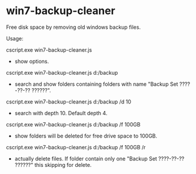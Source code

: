 # win7-backup-cleaner
Free disk space by removing old windows backup files.

Usage:

cscript.exe win7-backup-cleaner.js
- show options.

cscript.exe win7-backup-cleaner.js d:/backup
- search and show folders containing folders with name "Backup Set ????-??-?? ??????".

cscript.exe win7-backup-cleaner.js d:/backup /d 10
- search with depth 10. Default depth 4.

cscript.exe win7-backup-cleaner.js d:/backup /f 100GB
- show folders will be deleted for free drive space to 100GB.

cscript.exe win7-backup-cleaner.js d:/backup /f 100GB /r
- actually delete files. If folder contain only one "Backup Set ????-??-?? ??????" this skipping for delete.

